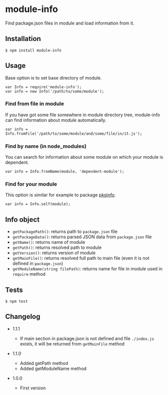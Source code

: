 # module-info

Find package.json files in module and load information from it.

## Installation

```
$ npm install module-info
```

## Usage

Base option is to set base directory of module.

```
var Info = require('module-info');
var info = new Info('/path/to/some/module');
```

### Find from file in module

If you have got some file somewhere in module directory tree, module-info can find information about module automatically.

```
var info = Info.fromFile('/path/to/some/module/and/some/file/in/it.js');
```

### Find by name (in node_modules)

You can search for information about some module on which your module is dependent.

```
var info = Info.fromName(module, 'dependent-module');
```

### Find for your module

This option is similar for example to package [pkginfo](https://npmjs.org/package/pkginfo).

```
var info = Info.self(module);
```

## Info object

* `getPackagePath()`: returns path to `package.json` file
* `getPackageData()`: returns parsed JSON data from `package.json` file
* `getName()`: returns name of module
* `getPath()`: returns resolved path to module
* `getVersion()`: returns version of module
* `getMainFile()`: returns resolved full path to main file (even it is not defined in `package.json`)
* `getModuleName(string filePath)`: returns name for file in module used in `require` method

## Tests

```
$ npm test
```

## Changelog

* 1.1.1
	+ If main section in package.json is not defined and file `./index.js` exists, it will be returned from `getMainFile` method

* 1.1.0
	+ Added getPath method
	+ Added getModuleName method

* 1.0.0
	+ First version